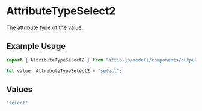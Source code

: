 # AttributeTypeSelect2

The attribute type of the value.

## Example Usage

```typescript
import { AttributeTypeSelect2 } from "attio-js/models/components/outputvalue.js";

let value: AttributeTypeSelect2 = "select";
```

## Values

```typescript
"select"
```